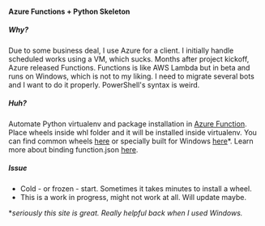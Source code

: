 #### Azure Functions + Python Skeleton

##### Why?
Due to some business deal, I use Azure for a client.
I initially handle scheduled works using a VM, which sucks. Months after project kickoff, Azure released Functions.
Functions is like AWS Lambda but in beta and runs on Windows, which is not to my liking.
I need to migrate several bots and I want to do it properly. PowerShell's syntax is weird.

##### Huh?
Automate Python virtualenv and package installation in [Azure Function](https://azure.microsoft.com/en-us/services/functions/).
Place wheels inside whl folder and it will be installed inside virtualenv.
You can find common wheels [here](https://pypi.python.org/pypi) or specially built for Windows [here](http://www.lfd.uci.edu/~gohlke/pythonlibs/)*.
Learn more about binding function.json [here](https://docs.microsoft.com/en-us/azure/azure-functions/functions-triggers-bindings).

##### Issue
* Cold - or frozen - start. Sometimes it takes minutes to install a wheel.
* This is a work in progress, might not work at all. Will update maybe.

\**seriously this site is great. Really helpful back when I used Windows.*